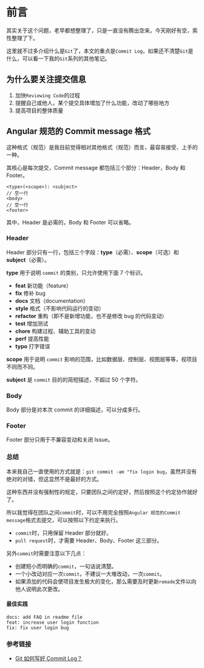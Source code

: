 # 前言
其实关于这个问题，老早都想整理了，只是一直没有腾出空来。今天刚好有空，索性整理了下。

这里就不过多介绍什么是`Git`了，本文的重点是`Commit Log`，如果还不清楚`Git`是什么，可以看一下我的`Git`系列的其他笔记。

## 为什么要关注提交信息
1. 加快`Reviewing Code`的过程
2. 提醒自己或他人，某个提交具体增加了什么功能，改动了哪些地方
3. 提高项目的整体质量

## Angular 规范的 Commit message 格式
这种格式（规范）是我目前觉得相对其他格式（规范）而言，最容易接受、上手的一种。

其核心是每次提交，Commit message 都包括三个部分：Header，Body 和 Footer。
```
<type>(<scope>): <subject>
// 空一行
<body>
// 空一行
<footer>
```
其中，Header 是必需的，Body 和 Footer 可以省略。

### Header
Header 部分只有一行，包括三个字段：**type**（必需）、**scope**（可选）和 **subject**（必需）。

**type** 用于说明 `commit` 的类别，只允许使用下面 7 个标识。

* **feat** 新功能（feature）
* **fix** 修补 bug
* **docs** 文档（documentation）
* **style** 格式（不影响代码运行的变动）
* **refactor** 重构（即不是新增功能，也不是修改 bug 的代码变动）
* **test** 增加测试
* **chore** 构建过程、辅助工具的变动
* **perf** 提高性能
* **typo** 打字错误

**scope** 用于说明 `commit` 影响的范围，比如数据层、控制层、视图层等等，视项目不同而不同。

**subject** 是 `commit` 目的的简短描述，不超过 50 个字符。

### Body
Body 部分是对本次 commit 的详细描述，可以分成多行。

### Footer
Footer 部分只用于不兼容变动和关闭 Issue。

### 总结
本来我自己一直使用的方式就是：`git commit -am "fix login bug`，虽然并没有绝对的对错，但这显然不是最好的方式。

这种东西并没有强制性的规定，只要团队之间约定好，然后按照这个约定协作就好了。

所以我觉得在团队之间`commit`时，可以不用完全按照`Angular 规范的Commit message`格式去提交，可以按照以下约定来执行。
* `commit`时，只用保留 Header 部分就好。
* `pull request`时，才需要 Header、Body、Footer 这三部分。

另外`commit`时需要注意以下几点：
* 创建短小而明确的`commit`，一句话说清楚。
* 一个小改动对应一次`commit`，不建议一大堆改动，一次`commit`。
* 如果添加的代码会使项目发生极大的变化，那么需要及时更新`remade`文件以向他人说明此次更改。

#### 最佳实践

```
docs: add FAQ in readme file
feat: increase user login function
fix: fix user login bug
```

### 参考链接
* [Git 如何写好 Commit Log？](https://ruby-china.org/topics/15737)